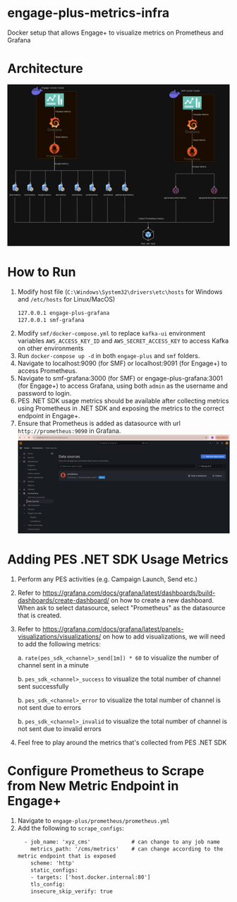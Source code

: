 # engage-plus-metrics-infra
Docker setup that allows Engage+ to visualize metrics on Prometheus and Grafana

# Architecture
![alt text](/images/pes-metrics-infra.jpg)

# How to Run

1. Modify host file (`C:\Windows\System32\drivers\etc\hosts` for Windows and `/etc/hosts` for Linux/MacOS)
    ```
    127.0.0.1 engage-plus-grafana
    127.0.0.1 smf-grafana
    ```
2. Modify `smf/docker-compose.yml` to replace `kafka-ui` environment variables `AWS_ACCESS_KEY_ID` and `AWS_SECRET_ACCESS_KEY` to access Kafka on other environments
3. Run `docker-compose up -d` in both `engage-plus` and `smf` folders.
4. Navigate to localhost:9090 (for SMF) or localhost:9091 (for Engage+) to access Prometheus.
5. Navigate to smf-grafana:3000 (for SMF) or engage-plus-grafana:3001 (for Engage+) to access Grafana, using both `admin` as the username and password to login.
6. PES .NET SDK usage metrics should be available after collecting metrics using Prometheus in .NET SDK and exposing the metrics to the correct endpoint in Engage+.
7. Ensure that Prometheus is added as datasource with url `http://prometheus:9090` in Grafana. ![alt text](/images/grafana-datasource.png)

# Adding PES .NET SDK Usage Metrics

1. Perform any PES activities (e.g. Campaign Launch, Send etc.)
2. Refer to https://grafana.com/docs/grafana/latest/dashboards/build-dashboards/create-dashboard/ on how to create a new dashboard. When ask to select datasource, select "Prometheus" as the datasource that is created.
3. Refer to https://grafana.com/docs/grafana/latest/panels-visualizations/visualizations/ on how to add visualizations, we will need to add the following metrics:

    a. `rate(pes_sdk_<channel>_send[1m]) * 60` to visualize the number of channel sent in a minute

    b. `pes_sdk_<channel>_success` to visualize the total number of channel sent successfully

    b. `pes_sdk_<channel>_error` to visualize the total number of channel is not sent due to errors

    b. `pes_sdk_<channel>_invalid` to visualize the total number of channel is not sent due to invalid errors

4. Feel free to play around the metrics that's collected from PES .NET SDK

# Configure Prometheus to Scrape from New Metric Endpoint in Engage+

1. Navigate to `engage-plus/prometheus/prometheus.yml`
2. Add the following to `scrape_configs`:
    ```
      - job_name: 'xyz_cms'             # can change to any job name
        metrics_path: '/cms/metrics'    # can change according to the metric endpoint that is exposed
        scheme: 'http'
        static_configs:
        - targets: ['host.docker.internal:80']
        tls_config:
        insecure_skip_verify: true
    ```